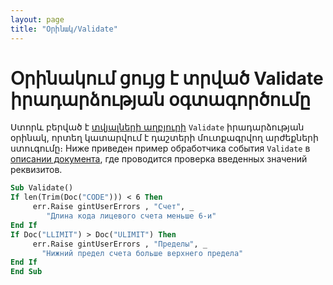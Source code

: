 ```yaml
---
layout: page
title: "Օրինակ/Validate"
---
```


# Օրինակում ցույց է տրված Validate իրադարձության օգտագործումը

Ստորև բերված է [տվյալների աղբյուրի](../Defs/Data.html) `Validate` իրադարձության օրինակ, որտեղ կատարվում է դաշտերի մուտքագրվող արժեքների ստուգումը։
Ниже приведен пример обработчика события `Validate` в [описании документа](../Defs/doc.html), где проводится проверка введенных значений реквизитов.


``` vb
Sub Validate()
If len(Trim(Doc("CODE"))) < 6 Then
     err.Raise gintUserErrors , "Счет", _
        "Длина кода лицевого счета меньше 6-и"
End If 
If Doc("LLIMIT") > Doc("ULIMIT") Then
     err.Raise gintUserErrors , "Пределы", _
       "Нижний предел счета больше верхнего предела"
End If      
End Sub
```